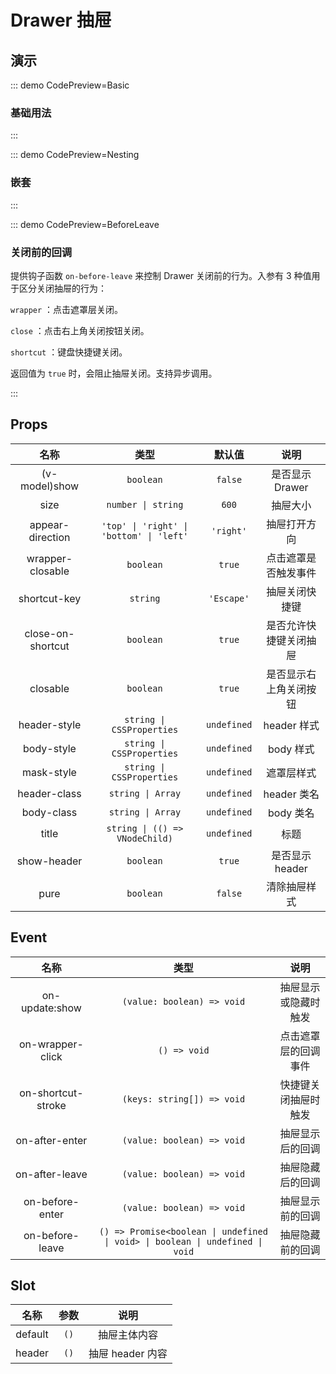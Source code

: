 # Drawer 抽屉

## 演示

::: demo CodePreview=Basic

### 基础用法

<Basic />

:::

::: demo CodePreview=Nesting

### 嵌套

<Nesting />

:::

::: demo CodePreview=BeforeLeave

### 关闭前的回调

提供钩子函数 `on-before-leave` 来控制 Drawer 关闭前的行为。入参有 3 种值用于区分关闭抽屉的行为：

`wrapper` ：点击遮罩层关闭。

`close` ：点击右上角关闭按钮关闭。

`shortcut` ：键盘快捷键关闭。

返回值为 `true` 时，会阻止抽屉关闭。支持异步调用。

<BeforeLeave />

:::

## Props

|       名称        |                   类型                   |   默认值    |          说明          |
| :---------------: | :--------------------------------------: | :---------: | :--------------------: |
|   (v-model)show   |                `boolean`                 |   `false`   |    是否显示 Drawer     |
|       size        |            `number \| string`            |    `600`    |        抽屉大小        |
| appear-direction  | `'top' \| 'right' \| 'bottom' \| 'left'` |  `'right'`  |      抽屉打开方向      |
| wrapper-closable  |                `boolean`                 |   `true`    |  点击遮罩是否触发事件  |
|   shortcut-key    |                 `string`                 | `'Escape'`  |     抽屉关闭快捷键     |
| close-on-shortcut |                `boolean`                 |   `true`    | 是否允许快捷键关闭抽屉 |
|     closable      |                `boolean`                 |   `true`    | 是否显示右上角关闭按钮 |
|   header-style    |        `string \| CSSProperties`         | `undefined` |      header 样式       |
|    body-style     |        `string \| CSSProperties`         | `undefined` |       body 样式        |
|    mask-style     |        `string \| CSSProperties`         | `undefined` |       遮罩层样式       |
|   header-class    |            `string \| Array`             | `undefined` |      header 类名       |
|    body-class     |            `string \| Array`             | `undefined` |       body 类名        |
|       title       |      `string \| (() => VNodeChild)`      | `undefined` |          标题          |
|    show-header    |                `boolean`                 |   `true`    |    是否显示 header     |
|       pure        |                `boolean`                 |   `false`   |      清除抽屉样式      |

## Event

|        名称        |                                     类型                                      |         说明         |
| :----------------: | :---------------------------------------------------------------------------: | :------------------: |
|   on-update:show   |                          `(value: boolean) => void`                           | 抽屉显示或隐藏时触发 |
|  on-wrapper-click  |                                 `() => void`                                  | 点击遮罩层的回调事件 |
| on-shortcut-stroke |                          `(keys: string[]) => void`                           | 快捷键关闭抽屉时触发 |
|   on-after-enter   |                          `(value: boolean) => void`                           |   抽屉显示后的回调   |
|   on-after-leave   |                          `(value: boolean) => void`                           |   抽屉隐藏后的回调   |
|  on-before-enter   |                          `(value: boolean) => void`                           |   抽屉显示前的回调   |
|  on-before-leave   | `() => Promise<boolean \| undefined \| void> \| boolean \| undefined \| void` |   抽屉隐藏前的回调   |

## Slot

|  名称   | 参数 |       说明       |
| :-----: | :--: | :--------------: |
| default | `()` |   抽屉主体内容   |
| header  | `()` | 抽屉 header 内容 |
